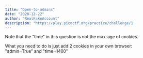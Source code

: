 ```yaml
---
title: "Open-to-admins"
date: "2020-12-22"
author: "RealFakeAccount"
description: "https://play.picoctf.org/practice/challenge/1
---
```

Note that the "time" in this question is not the max-age of cookies.

What you need to do is just add 2 cookies in your own browser:
"admin=True" and "time=1400"

